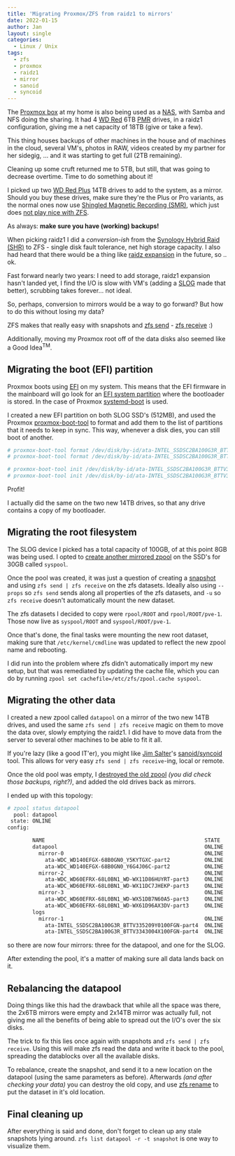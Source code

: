 ```yaml
---
title: 'Migrating Proxmox/ZFS from raidz1 to mirrors'
date: 2022-01-15
author: Jan
layout: single
categories:
  - Linux / Unix
tags:
  - zfs
  - proxmox
  - raidz1
  - mirror
  - sanoid
  - syncoid
---
```


The [Proxmox box](/2020/05/07/enter-zfs/) at my home is also being used as a [NAS](https://en.wikipedia.org/wiki/Network-attached_storage), with Samba and NFS doing the sharing. It had 4 [WD Red](https://shop.westerndigital.com/en-ie/products/internal-drives/wd-red-sata-hdd) 6TB [PMR](https://en.wikipedia.org/wiki/Perpendicular_recording) drives, in a raidz1 configuration, giving me a net capacity of 18TB (give or take a few).

This thing houses backups of other machines in the house and of machines in the cloud, several VM's, photos in RAW, videos created by my partner for her sidegig, ... and it was starting to get full (2TB remaining).

Cleaning up some cruft returned me to 5TB, but still, that was going to decrease overtime. Time to do something about it!

I picked up two [WD Red Plus](https://www.westerndigital.com/en-ie/products/internal-drives/wd-red-plus-sata-3-5-hdd#WD140EFGX) 14TB drives to add to the system, as a mirror. Should you buy these drives, make sure they're the Plus or Pro variants, as the normal ones now use [Shingled Magnetic Recording (SMR)](https://en.wikipedia.org/wiki/Shingled_magnetic_recording), which just does [not play nice with ZFS](https://arstechnica.com/gadgets/2020/06/western-digitals-smr-disks-arent-great-but-theyre-not-garbage/).

As always: **make sure you have (working) backups!**

When picking raidz1 I did a *conversion-ish* from the [Synology Hybrid Raid (SHR)](https://kb.synology.com/en-uk/DSM/tutorial/What_is_Synology_Hybrid_RAID_SHR) to ZFS - single disk fault tolerance, net high storage capacity. I also had heard that there would be a thing like [raidz expansion](https://arstechnica.com/gadgets/2021/06/raidz-expansion-code-lands-in-openzfs-master/) in the future, so .. ok.

Fast forward nearly two years: I need to add storage, raidz1 expansion hasn't landed yet, I find the I/O is slow with VM's (adding a [SLOG](/2021/11/15/adding-slog-zfs/) made that better), scrubbing takes forever... not ideal. 

So, perhaps, conversion to mirrors would be a way to go forward? But how to do this without losing my data? 

ZFS makes that really easy with snapshots and [zfs send](https://openzfs.github.io/openzfs-docs/man/8/zfs-send.8.html) - [zfs receive](https://openzfs.github.io/openzfs-docs/man/8/zfs-receive.8.html) :)

Additionally, moving my Proxmox root off of the data disks also seemed like a Good Idea<sup>TM</sup>.

## Migrating the boot (EFI) partition
Proxmox boots using [EFI](https://en.wikipedia.org/wiki/Unified_Extensible_Firmware_Interface) on my system. This means that the EFI firmware in the mainboard will go look for an [EFI system partition](https://en.wikipedia.org/wiki/EFI_system_partition) where the bootloader is stored. In the case of Proxmox [systemd-boot](https://www.freedesktop.org/wiki/Software/systemd/systemd-boot/) is used.

I created a new EFI partition on both SLOG SSD's (512MB), and used the Proxmox [proxmox-boot-tool](https://pve.proxmox.com/wiki/Host_Bootloader#sysboot_proxmox_boot_tool) to format and add them to the list of partitions that it needs to keep in sync. This way, whenever a disk dies, you can still boot of another.

```bash
# proxmox-boot-tool format /dev/disk/by-id/ata-INTEL_SSDSC2BA100G3R_BTTV3343004X100FGN-part2
# proxmox-boot-tool format /dev/disk/by-id/ata-INTEL_SSDSC2BA100G3R_BTTV335209Y0100FGN-part2

# proxmox-boot-tool init /dev/disk/by-id/ata-INTEL_SSDSC2BA100G3R_BTTV3343004X100FGN-part2
# proxmox-boot-tool init /dev/disk/by-id/ata-INTEL_SSDSC2BA100G3R_BTTV335209Y0100FGN-part2

```
Profit!

I actually did the same on the two new 14TB drives, so that any drive contains a copy of my bootloader.

## Migrating the root filesystem
The SLOG device I picked has a total capacity of 100GB, of at this point 8GB was being used. I opted to [create another mirrored zpool](https://openzfs.github.io/openzfs-docs/man/8/zpool-create.8.htm) on the SSD's for 30GB called `syspool`.


Once the pool was created, it was just a question of creating a [snapshot](https://openzfs.github.io/openzfs-docs/man/8/zfs-snapshot.8.htm) and using `zfs send | zfs receive` on the zfs datasets. Ideally also using `--props` so `zfs send` sends along all properties of the zfs datasets, and `-u` so `zfs receive` doesn't automatically mount the new dataset.

The zfs datasets I decided to copy were `rpool/ROOT` and `rpool/ROOT/pve-1`. Those now live as `syspool/ROOT` and `syspool/ROOT/pve-1`.

Once that's done, the final tasks were mounting the new root dataset, making sure that `/etc/kernel/cmdline` was updated to reflect the new zpool name and rebooting.

I did run into the problem where zfs didn't automatically import my new setup, but that was remediated by updating the cache file, which you can do by running `zpool set cachefile=/etc/zfs/zpool.cache syspool`.

## Migrating the other data
I created a new zpool called `datapool` on a mirror of the two new 14TB drives, and used the same `zfs send | zfs receive` magic on them to move the data over, slowly emptying the raidz1. I did have to move data from the server to several other machines to be able to fit it all.

If you're lazy (like a good IT'er), you might like [Jim Salter](https://jrs-s.net/)'s [sanoid/syncoid](https://github.com/jimsalterjrs/sanoid) tool. This allows for very easy `zfs send | zfs receive`-ing, local or remote.

Once the old pool was empty, I [destroyed the old zpool](https://openzfs.github.io/openzfs-docs/man/8/zpool-destroy.8.htm) *(you did check those backups, right?)*, and added the old drives back as mirrors.

I ended up with this topology:

```sh
# zpool status datapool
  pool: datapool
 state: ONLINE
config:

        NAME                                                   STATE     READ WRITE CKSUM
        datapool                                               ONLINE       0     0     0
          mirror-0                                             ONLINE       0     0     0
            ata-WDC_WD140EFGX-68B0GN0_Y5KYTGXC-part2           ONLINE       0     0     0
            ata-WDC_WD140EFGX-68B0GN0_Y6G4J06C-part2           ONLINE       0     0     0
          mirror-2                                             ONLINE       0     0     0
            ata-WDC_WD60EFRX-68L0BN1_WD-WX11D86HUYRT-part3     ONLINE       0     0     0
            ata-WDC_WD60EFRX-68L0BN1_WD-WX11DC7JHEKP-part3     ONLINE       0     0     0
          mirror-3                                             ONLINE       0     0     0
            ata-WDC_WD60EFRX-68L0BN1_WD-WX51DB7N60A5-part3     ONLINE       0     0     0
            ata-WDC_WD60EFRX-68L0BN1_WD-WX61D96AX3DV-part3     ONLINE       0     0     0
        logs
          mirror-1                                             ONLINE       0     0     0
            ata-INTEL_SSDSC2BA100G3R_BTTV335209Y0100FGN-part4  ONLINE       0     0     0
            ata-INTEL_SSDSC2BA100G3R_BTTV3343004X100FGN-part4  ONLINE       0     0     0
```

so there are now four mirrors: three for the datapool, and one for the SLOG. 

After extending the pool, it's a matter of making sure all data lands back on it.

## Rebalancing the datapool

Doing things like this had the drawback that while all the space was there, the 2x6TB mirrors were empty and 2x14TB mirror was actually full, not giving me all the benefits of being able to spread out the I/O's over the six disks. 

The trick to fix this lies once again with snapshots and `zfs send | zfs receive`. Using this will make zfs read the data and write it back to the pool, spreading the datablocks over all the available disks. 

To rebalance, create the snapshot, and send it to a new location on the datapool (using the same parameters as before). Afterwards *(and after checking your data)* you can destroy the old copy, and use [zfs rename](https://openzfs.github.io/openzfs-docs/man/8/zfs-rename.8.htm) to put the dataset in it's old location.


## Final cleaning up

After everything is said and done, don't forget to clean up any stale snapshots lying around. `zfs list datapool -r -t snapshot` is one way to visualize them.